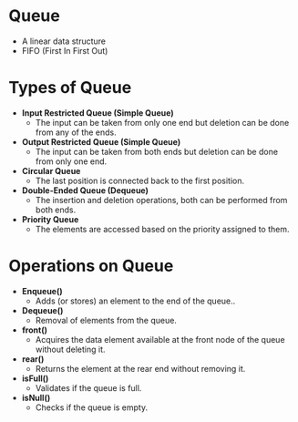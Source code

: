 # Queue
- A linear data structure
- FIFO (First In First Out)

# Types of Queue
- **Input Restricted Queue (Simple Queue)**
    - The input can be taken from only one end but deletion can be done from any of the ends.
- **Output Restricted Queue (Simple Queue)**
    - The input can be taken from both ends but deletion can be done from only one end.
- **Circular Queue**
    - The last position is connected back to the first position.
- **Double-Ended Queue (Dequeue)**
    - The insertion and deletion operations, both can be performed from both ends.
- **Priority Queue**
    - The elements are accessed based on the priority assigned to them.
 
# Operations on Queue
- **Enqueue()**
    - Adds (or stores) an element to the end of the queue..
- **Dequeue()**
    - Removal of elements from the queue.
- **front()**
    - Acquires the data element available at the front node of the queue without deleting it.
- **rear()**
    - Returns the element at the rear end without removing it.
- **isFull()**
    - Validates if the queue is full.
- **isNull()**
    - Checks if the queue is empty.
